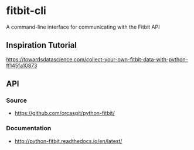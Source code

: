 # fitbit-cli

A command-line interface for communicating with the Fitbit API

<!--## My Fitbit App Info
https://dev.fitbit.com/apps/details/22D3R3-->

## Inspiration Tutorial
https://towardsdatascience.com/collect-your-own-fitbit-data-with-python-ff145fa10873

## API
### Source
* https://github.com/orcasgit/python-fitbit/

### Documentation
* http://python-fitbit.readthedocs.io/en/latest/
